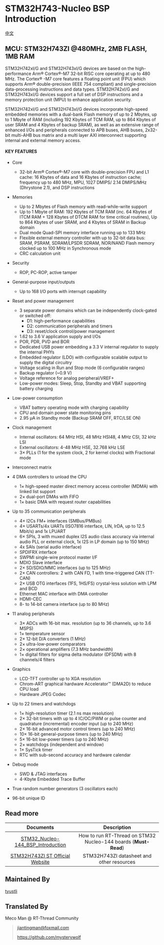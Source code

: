 # STM32H743-Nucleo BSP Introduction

[中文](README_zh.md) 

## MCU: STM32H743ZI @480MHz, 2MB FLASH,  1MB RAM

STM32H742xI/G and STM32H743xI/G devices are based on the high-performance Arm® Cortex®-M7 32-bit RISC core operating at up to 480 MHz. The Cortex® -M7 core features a floating point unit (FPU) which supports Arm® double-precision (IEEE 754 compliant) and single-precision data-processing instructions and data types. STM32H742xI/G and STM32H743xI/G devices support a full set of DSP instructions and a memory protection unit (MPU) to enhance application security.

STM32H742xI/G and STM32H743xI/G devices incorporate high-speed embedded memories with a dual-bank Flash memory of up to 2 Mbytes, up to 1 Mbyte of RAM (including 192 Kbytes of TCM RAM, up to 864 Kbytes of user SRAM and 4 Kbytes of backup SRAM), as well as an extensive range of enhanced I/Os and peripherals connected to APB buses, AHB buses, 2x32-bit multi-AHB bus matrix and a multi layer AXI interconnect supporting internal and external memory access.

#### KEY FEATURES

- Core
  - 32-bit Arm® Cortex®-M7 core with double-precision FPU and L1 cache: 16 Kbytes of data and 16 Kbytes of instruction cache; frequency up to 480 MHz, MPU, 1027 DMIPS/ 2.14 DMIPS/MHz (Dhrystone 2.1), and DSP instructions
- Memories
  - Up to 2 Mbytes of Flash memory with read-while-write support
  - Up to 1 Mbyte of RAM: 192 Kbytes of TCM RAM (inc. 64 Kbytes of ITCM RAM + 128 Kbytes of DTCM RAM for time critical routines), Up to 864 Kbytes of user SRAM, and 4 Kbytes of SRAM in Backup domain
  - Dual mode Quad-SPI memory interface running up to 133 MHz
  - Flexible external memory controller with up to 32-bit data bus: SRAM, PSRAM, SDRAM/LPSDR SDRAM, NOR/NAND Flash memory clocked up to 100 MHz in Synchronous mode
  - CRC calculation unit
- Security
  - ROP, PC-ROP, active tamper
- General-purpose input/outputs
  - Up to 168 I/O ports with interrupt capability
- Reset and power management
  - 3 separate power domains which can be independently clock-gated or switched off:
    - D1: high-performance capabilities
    - D2: communication peripherals and timers
    - D3: reset/clock control/power management
  - 1.62 to 3.6 V application supply and I/Os
  - POR, PDR, PVD and BOR
  - Dedicated USB power embedding a 3.3 V internal regulator to supply the internal PHYs
  - Embedded regulator (LDO) with configurable scalable output to supply the digital circuitry
  - Voltage scaling in Run and Stop mode (6 configurable ranges)
  - Backup regulator (~0.9 V)
  - Voltage reference for analog peripheral/VREF+
  - Low-power modes: Sleep, Stop, Standby and VBAT supporting battery charging
- Low-power consumption
  - VBAT battery operating mode with charging capability
  - CPU and domain power state monitoring pins
  - 2.95 μA in Standby mode (Backup SRAM OFF, RTC/LSE ON)
- Clock management
  - Internal oscillators: 64 MHz HSI, 48 MHz HSI48, 4 MHz CSI, 32 kHz LSI
  - External oscillators: 4-48 MHz HSE, 32.768 kHz LSE
  - 3× PLLs (1 for the system clock, 2 for kernel clocks) with Fractional mode
- Interconnect matrix

- 4 DMA controllers to unload the CPU
  - 1× high-speed master direct memory access controller (MDMA) with linked list support
  - 2× dual-port DMAs with FIFO
  - 1× basic DMA with request router capabilities
- Up to 35 communication peripherals
  - 4× I2Cs FM+ interfaces (SMBus/PMBus)
  - 4× USARTs/4x UARTs (ISO7816 interface, LIN, IrDA, up to 12.5 Mbit/s) and 1x LPUART
  - 6× SPIs, 3 with muxed duplex I2S audio class accuracy via internal audio PLL or external clock, 1x I2S in LP domain (up to 150 MHz)
  - 4x SAIs (serial audio interface)
  - SPDIFRX interface
  - SWPMI single-wire protocol master I/F
  - MDIO Slave interface
  - 2× SD/SDIO/MMC interfaces (up to 125 MHz)
  - 2× CAN controllers: 2 with CAN FD, 1 with time-triggered CAN (TT-CAN)
  - 2× USB OTG interfaces (1FS, 1HS/FS) crystal-less solution with LPM and BCD
  - Ethernet MAC interface with DMA controller
  - HDMI-CEC
  - 8- to 14-bit camera interface (up to 80 MHz)
- 11 analog peripherals
  - 3× ADCs with 16-bit max. resolution (up to 36 channels, up to 3.6 MSPS)
  - 1× temperature sensor
  - 2× 12-bit D/A converters (1 MHz)
  - 2× ultra-low-power comparators
  - 2× operational amplifiers (7.3 MHz bandwidth)
  - 1× digital filters for sigma delta modulator (DFSDM) with 8 channels/4 filters
- Graphics
  - LCD-TFT controller up to XGA resolution
  - Chrom-ART graphical hardware Accelerator™ (DMA2D) to reduce CPU load
  - Hardware JPEG Codec
- Up to 22 timers and watchdogs
  - 1× high-resolution timer (2.1 ns max resolution)
  - 2× 32-bit timers with up to 4 IC/OC/PWM or pulse counter and quadrature (incremental) encoder input (up to 240 MHz)
  - 2× 16-bit advanced motor control timers (up to 240 MHz)
  - 10× 16-bit general-purpose timers (up to 240 MHz)
  - 5× 16-bit low-power timers (up to 240 MHz)
  - 2× watchdogs (independent and window)
  - 1× SysTick timer
  - RTC with sub-second accuracy and hardware calendar
- Debug mode
  - SWD & JTAG interfaces
  - 4-Kbyte Embedded Trace Buffer
- True random number generators (3 oscillators each)
- 96-bit unique ID



## Read more

|                          Documents                           |                         Description                          |
| :----------------------------------------------------------: | :----------------------------------------------------------: |
| [STM32_Nucleo-144_BSP_Introduction](../docs/en/STM32_Nucleo-144_BSP_Introduction.md) | How to run RT-Thread on STM32 Nucleo-144 boards (**Must-Read**) |
| [STM32H743ZI ST Official Website](https://www.st.com/en/microcontrollers-microprocessors/stm32h743zi.html#documentation) |          STM32H743ZI datasheet and other resources           |



## Maintained By

[tyustli](https://github.com/tyustli)



## Translated By

Meco Man @ RT-Thread Community

> jiantingman@foxmail.com 
>
> https://github.com/mysterywolf